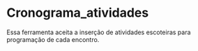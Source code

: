 # Cronograma_atividades
Essa ferramenta aceita a inserção de atividades escoteiras para programação de cada encontro.

